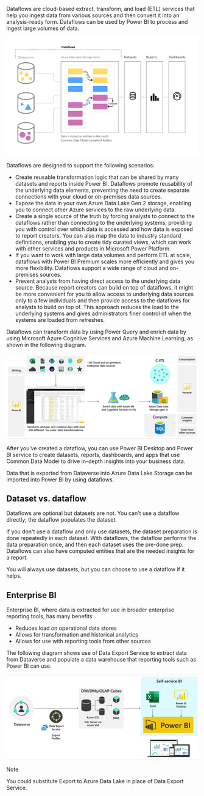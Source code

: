 Dataflows are cloud-based extract, transform, and load (ETL) services that help you ingest data from various sources and then convert it into an analysis-ready form. Dataflows can be used by Power BI to process and ingest large volumes of data.

![Diagram showing the Dataflow process to dashboards.](../media/6-dataflows-self-service.png)

Dataflows are designed to support the following scenarios:

- Create reusable transformation logic that can be shared by many datasets and reports inside Power BI. Dataflows promote reusability of the underlying data elements, preventing the need to create separate connections with your cloud or on-premises data sources.
- Expose the data in your own Azure Data Lake Gen 2 storage, enabling you to connect other Azure services to the raw underlying data.
- Create a single source of the truth by forcing analysts to connect to the dataflows rather than connecting to the underlying systems, providing you with control over which data is accessed and how data is exposed to report creators. You can also map the data to industry standard definitions, enabling you to create tidy curated views, which can work with other services and products in Microsoft Power Platform.
- If you want to work with large data volumes and perform ETL at scale, dataflows with Power BI Premium scales more efficiently and gives you more flexibility. Dataflows support a wide range of cloud and on-premises sources.
- Prevent analysts from having direct access to the underlying data source. Because report creators can build on top of dataflows, it might be more convenient for you to allow access to underlying data sources only to a few individuals and then provide access to the dataflows for analysts to build on top of. This approach reduces the load to the underlying systems and gives administrators finer control of when the systems are loaded from refreshes.

Dataflows can transform data by using Power Query and enrich data by using Microsoft Azure Cognitive Services and Azure Machine Learning, as shown in the following diagram.

![Diagram showing the Dataflow capabilities.](../media/6-dataflows.png)

After you’ve created a dataflow, you can use Power BI Desktop and Power BI service to create datasets, reports, dashboards, and apps that use Common Data Model to drive in-depth insights into your business data.

Data that is exported from Dataverse into Azure Data Lake Storage can be imported into Power BI by using dataflows.

## Dataset vs. dataflow

Dataflows are optional but datasets are not. You can't use a dataflow directly; the dataflow populates the dataset.

If you don't use a dataflow and only use datasets, the dataset preparation is done repeatedly in each dataset. With dataflows, the dataflow performs the data preparation once, and then each dataset uses the pre-done prep. Dataflows can also have computed entities that are the needed insights for a report.

You will always use datasets, but you can choose to use a dataflow if it helps.

## Enterprise BI

Enterprise BI, where data is extracted for use in broader enterprise reporting tools, has many benefits:

- Reduces load on operational data stores
- Allows for transformation and historical analytics
- Allows for use with reporting tools from other sources

The following diagram shows use of Data Export Service to extract data from Dataverse and populate a data warehouse that reporting tools such as Power BI can use.

![Diagram showing the inputs of Dataflow process.](../media/6-enterprise-reports.png)

> [!NOTE]
> You could substitute Export to Azure Data Lake in place of Data Export Service.
